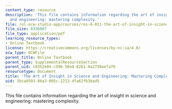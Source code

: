 ```yaml
---
content_type: resource
description: 'This file contains information regarding the art of insight in science
  and engineering: mastering complexity.'
file: /ol-ocw-studio-app/courses/res-6-011-the-art-of-insight-in-science-and-engineering-mastering-complexity-fall-2014/3bca850386a3005c22134fa62fb3bad5_MITRES_6-011F14_art_insfin.pdf
file_size: 8336087
file_type: application/pdf
learning_resource_types:
- Online Textbook
license: https://creativecommons.org/licenses/by-nc-sa/4.0/
ocw_type: OCWFile
parent_title: Online Textbook
parent_type: SupplementalResourceSection
parent_uid: c8352e04-c596-50e4-62b1-0a2738eefa70
resourcetype: Document
title: 'The Art of Insight in Science and Engineering: Mastering Complexity'
uid: 3bca8503-86a3-005c-2213-4fa62fb3bad5
---
```

This file contains information regarding the art of insight in science and engineering: mastering complexity.